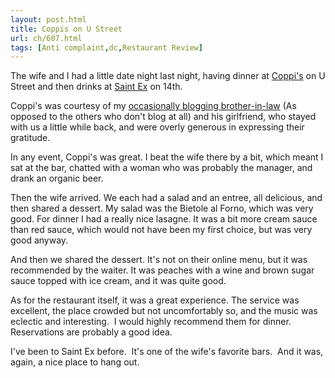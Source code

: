 ```yaml
---
layout: post.html
title: Coppis on U Street
url: ch/607.html
tags: [Anti complaint,dc,Restaurant Review]
---
```

The wife and I had a little date night last night, having dinner at [Coppi's](http://www.coppisorganic.com/) on U Street and then drinks at [Saint Ex](http://www.saint-ex.com/home.html) on 14th.

Coppi's was courtesy of my [occasionally blogging brother-in-law](http://sagestache.blogspot.com) (As opposed to the others who don't blog at all) and his girlfriend, who stayed with us a little while back, and were overly generous in expressing their gratitude.

In any event, Coppi's was great. I beat the wife there by a bit, which meant I sat at the bar, chatted with a woman who was probably the manager, and drank an organic beer.

Then the wife arrived. We each had a salad and an entree, all delicious, and then shared a dessert. My salad was the Bietole al Forno, which was very good. For dinner I had a really nice lasagne. It was a bit more cream sauce than red sauce, which would not have been my first choice, but was very good anyway.

And then we shared the dessert. It's not on their online menu, but it was recommended by the waiter. It was peaches with a wine and brown sugar sauce topped with ice cream, and it was quite good.

As for the restaurant itself, it was a great experience. The service was excellent, the place crowded but not uncomfortably so, and the music was eclectic and interesting.  I would highly recommend them for dinner.  Reservations are probably a good idea.

I've been to Saint Ex before.  It's one of the wife's favorite bars.  And it was, again, a nice place to hang out.
